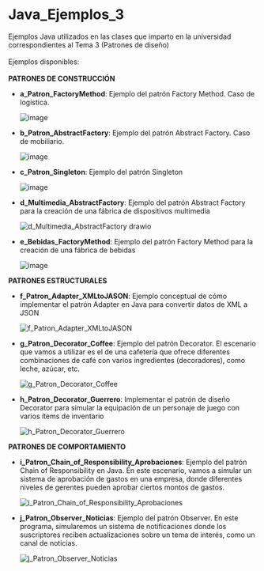# Java_Ejemplos_3
Ejemplos Java utilizados en las clases que imparto en la universidad correspondientes al Tema 3 (Patrones de diseño)<br>
<br>
Ejemplos disponibles:<br>
<br>
**PATRONES DE CONSTRUCCIÓN**
- **a_Patron_FactoryMethod**: Ejemplo del patrón Factory Method. Caso de logística.

    ![image](https://github.com/aalonsopuig/Java_Ejemplos_3/assets/57196844/007af998-bc8d-47ed-a256-71a6bc895efa)

- **b_Patron_AbstractFactory**: Ejemplo del patrón Abstract Factory. Caso de mobiliario.

    ![image](https://github.com/aalonsopuig/Java_Ejemplos_3/assets/57196844/944d4c04-4fc7-4608-94e4-2d1993a34cbb)    

- **c_Patron_Singleton**: Ejemplo del patrón Singleton

    ![image](https://github.com/aalonsopuig/Java_Ejemplos_3/assets/57196844/ed0021b8-b661-40a9-8ae3-55b2ef301ea9)

- **d_Multimedia_AbstractFactory**: Ejemplo del patrón Abstract Factory para la creación de una fábrica de dispositivos multimedia

    ![d_Multimedia_AbstractFactory drawio](https://github.com/aalonsopuig/Java_Ejemplos_3/assets/57196844/2f54d0ef-1ac5-48d3-8468-7551e4fb4603)

  
- **e_Bebidas_FactoryMethod**: Ejemplo del patrón Factory Method para la creación de una fábrica de bebidas

  
    ![image](https://github.com/aalonsopuig/Java_Ejemplos_3/assets/57196844/730792f0-6782-4ca5-b738-859fafe4e8a9)


**PATRONES ESTRUCTURALES**
- **f_Patron_Adapter_XMLtoJASON**: Ejemplo conceptual de cómo implementar el patrón Adapter en Java para convertir datos de XML a JSON

  ![f_Patron_Adapter_XMLtoJASON](https://github.com/aalonsopuig/Java_Ejemplos_3/assets/57196844/49bd63fa-0ef7-4e1f-ab34-376cf85c37f2)

- **g_Patron_Decorator_Coffee**: Ejemplo del patrón Decorator. El escenario que vamos a utilizar es el de una cafetería que ofrece diferentes combinaciones de café con varios ingredientes (decoradores), como leche, azúcar, etc.

  ![g_Patron_Decorator_Coffee](https://github.com/aalonsopuig/Java_Ejemplos_3/assets/57196844/dac6def1-dc45-4076-a3cd-51880971540f)

- **h_Patron_Decorator_Guerrero**: Implementar el patrón de diseño Decorator para simular la equipación de un personaje de juego con varios ítems de inventario

  ![h_Patron_Decorator_Guerrero](https://github.com/aalonsopuig/Java_Ejemplos_3/assets/57196844/24287e1e-17e2-4ca4-8b09-15b2d26ba92e)



**PATRONES DE COMPORTAMIENTO**
- **i_Patron_Chain_of_Responsibility_Aprobaciones**: Ejemplo del patrón Chain of Responsibility en Java. En este escenario, vamos a simular un sistema de aprobación de gastos en una empresa, donde diferentes niveles de gerentes pueden aprobar ciertos montos de gastos.

  ![i_Patron_Chain_of_Responsibility_Aprobaciones](https://github.com/aalonsopuig/Java_Ejemplos_3/assets/57196844/b9fb79ae-8d8f-4743-a272-cdec6d2abcab)

- **j_Patron_Observer_Noticias**: Ejemplo del patrón Observer. En este programa, simularemos un sistema de notificaciones donde los suscriptores reciben actualizaciones sobre un tema de interés, como un canal de noticias.

  ![j_Patron_Observer_Noticias](https://github.com/aalonsopuig/Java_Ejemplos_3/assets/57196844/63eb48c7-3f75-4d65-9100-b144bfcb4c87)



